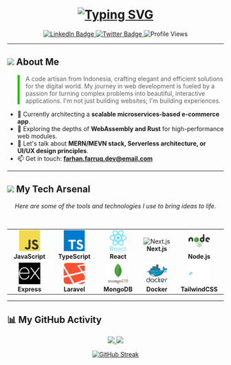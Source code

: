 <h1 align="center">
  <a href="https://git.io/typing-svg">
    <img src="https://readme-typing-svg.herokuapp.com?font=Fira+Code&size=30&pause=1000&color=20C20E&center=true&vCenter=true&width=600&lines=Hi+there%2C+I'm+Farhan+Farruq!;I'm+a+Full-Stack+Developer.;I+build+things+for+the+web." alt="Typing SVG">
  </a>
</h1>

<p align="center">
  <a href="https://linkedin.com/in/farhan-farruq" target="blank">
    <img src="https://img.shields.io/badge/LinkedIn-0077B5?style=for-the-badge&logo=linkedin&logoColor=white" alt="LinkedIn Badge"/>
  </a>
  <a href="https://twitter.com/paanjink" target="blank">
    <img src="https://img.shields.io/badge/Twitter-1DA1F2?style=for-the-badge&logo=twitter&logoColor=white" alt="Twitter Badge"/>
  </a>
  <img src="https://komarev.com/ghpvc/?username=farhanfarruq&style=for-the-badge&color=brightgreen" alt="Profile Views"/>
</p>

---

## <img src="https://media.giphy.com/media/mG4SYa23g3SAw/giphy.gif" width="40"> About Me

<blockquote style="border-left: 5px solid #20C20E;">
  A code artisan from Indonesia, crafting elegant and efficient solutions for the digital world. My journey in web development is fueled by a passion for turning complex problems into beautiful, interactive applications. I'm not just building websites; I'm building experiences.
</blockquote>

- 🔭 Currently architecting a **scalable microservices-based e-commerce app**.
- 🌱 Exploring the depths of **WebAssembly and Rust** for high-performance web modules.
- 💬 Let's talk about **MERN/MEVN stack, Serverless architecture, or UI/UX design principles**.
- 📫 Get in touch: **farhan.farruq.dev@email.com**

---

## <img src="https://media.giphy.com/media/I2we6j2FjI1aM/giphy.gif" width="40"> My Tech Arsenal

<p align="center">
  <em>Here are some of the tools and technologies I use to bring ideas to life.</em>
</p>
<br>

<table width="100%">
  <tr>
    <td align="center" width="200">
      <img src="https://raw.githubusercontent.com/devicons/devicon/master/icons/javascript/javascript-original.svg" width="50" height="50" alt="JavaScript" />
      <br><strong>JavaScript</strong>
    </td>
    <td align="center" width="200">
      <img src="https://raw.githubusercontent.com/devicons/devicon/master/icons/typescript/typescript-original.svg" width="50" height="50" alt="TypeScript" />
      <br><strong>TypeScript</strong>
    </td>
    <td align="center" width="200">
      <img src="https://raw.githubusercontent.com/devicons/devicon/master/icons/react/react-original-wordmark.svg" width="50" height="50" alt="React" />
      <br><strong>React</strong>
    </td>
    <td align="center" width="200">
      <img src="https://cdn.worldvectorlogo.com/logos/nextjs-2.svg" width="50" height="50" alt="Next.js" />
      <br><strong>Next.js</strong>
    </td>
     <td align="center" width="200">
      <img src="https://raw.githubusercontent.com/devicons/devicon/master/icons/nodejs/nodejs-original-wordmark.svg" width="50" height="50" alt="Node.js" />
      <br><strong>Node.js</strong>
    </td>
  </tr>
  <tr>
    <td align="center" width="200">
      <img src="https://raw.githubusercontent.com/devicons/devicon/master/icons/express/express-original.svg" width="50" height="50" alt="Express" style="filter: invert(1)" />
      <br><strong>Express</strong>
    </td>
    <td align="center" width="200">
      <img src="https://raw.githubusercontent.com/devicons/devicon/master/icons/laravel/laravel-plain.svg" width="50" height="50" alt="Laravel" />
      <br><strong>Laravel</strong>
    </td>
    <td align="center" width="200">
      <img src="https://raw.githubusercontent.com/devicons/devicon/master/icons/mongodb/mongodb-original-wordmark.svg" width="50" height="50" alt="MongoDB" />
      <br><strong>MongoDB</strong>
    </td>
    <td align="center" width="200">
      <img src="https://raw.githubusercontent.com/devicons/devicon/master/icons/docker/docker-original-wordmark.svg" width="50" height="50" alt="Docker" />
      <br><strong>Docker</strong>
    </td>
    <td align="center" width="200">
      <img src="https://raw.githubusercontent.com/devicons/devicon/master/icons/tailwindcss/tailwindcss-original-wordmark.svg" width="50" height="50" alt="TailwindCSS" />
      <br><strong>TailwindCSS</strong>
    </td>
  </tr>
</table>

---

## 📊 My GitHub Activity

<p align="center">
  <a href="https://github.com/anuraghazra/github-readme-stats">
    <img height="180em" src="https://github-readme-stats.vercel.app/api/top-langs/?username=farhanfarruq&layout=compact&langs_count=8&theme=radical"/>
  </a>
  <a href="https://github.com/anuraghazra/github-readme-stats">
    <img height="180em" src="https://github-readme-stats.vercel.app/api?username=farhanfarruq&show_icons=true&theme=radical&include_all_commits=true&count_private=true"/>
  </a>
</p>
<p align="center">
  <a href="https://git.io/streak-stats">
    <img src="https://github-readme-streak-stats.herokuapp.com/?user=farhanfarruq&theme=radical" alt="GitHub Streak" />
  </a>
</p>
